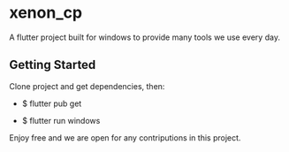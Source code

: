 # xenon_cp

A flutter project built for windows to provide many tools we use every day.

## Getting Started

Clone project and get dependencies, then:

- $ flutter pub get

- $ flutter run windows

Enjoy free and we are open for any contriputions in this project.